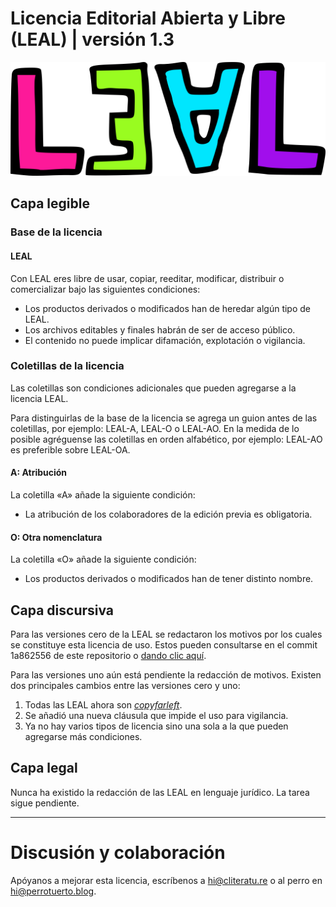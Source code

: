 # Licencia Editorial Abierta y Libre (LEAL) | versión 1.3

![Logo de LEAL](leal_logo.png)

## Capa legible

### Base de la licencia

#### LEAL

Con LEAL eres libre de usar, copiar, reeditar, modificar, distribuir
o comercializar bajo las siguientes condiciones:

* Los productos derivados o modificados han de heredar algún tipo de LEAL.
* Los archivos editables y finales habrán de ser de acceso público.
* El contenido no puede implicar difamación, explotación o vigilancia.

### Coletillas de la licencia

Las coletillas son condiciones adicionales que pueden agregarse a la
licencia LEAL.

Para distinguirlas de la base de la licencia se agrega un guion antes de las
coletillas, por ejemplo: LEAL-A, LEAL-O o LEAL-AO. En la medida de lo posible
agréguense las coletillas en orden alfabético, por ejemplo: LEAL-AO es
preferible sobre LEAL-OA.

#### A: Atribución

La coletilla «A» añade la siguiente condición:

* La atribución de los colaboradores de la edición previa es obligatoria.

#### O: Otra nomenclatura

La coletilla «O» añade la siguiente condición:

* Los productos derivados o modificados han de tener distinto nombre.

## Capa discursiva

Para las versiones cero de la LEAL se redactaron los motivos por los cuales
se constituye esta licencia de uso. Estos pueden consultarse en el commit
1a862556 de este repositorio o [dando clic aquí](https://gitlab.com/NikaZhenya/licencia-editorial-abierta-y-libre/blob/1a862556c7938033477ba603cffa70d3695902d4/README.md).

Para las versiones uno aún está pendiente la redacción de motivos. Existen dos
principales cambios entre las versiones cero y uno:

1. Todas las LEAL ahora son [_copyfarleft_](https://endefensadelsl.org/manifiesto_telecomunista.html).
2. Se añadió una nueva cláusula que impide el uso para vigilancia.
3. Ya no hay varios tipos de licencia sino una sola a la que pueden agregarse
   más condiciones.

## Capa legal

Nunca ha existido la redacción de las LEAL en lenguaje jurídico. La tarea
sigue pendiente.

---

# Discusión y colaboración

Apóyanos a mejorar esta licencia, escríbenos a [hi@cliteratu.re](mailto:hi@cliteratu.re) o al perro en [hi@perrotuerto.blog](mailto:hi@perrotuerto.blog).
